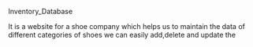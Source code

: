 Inventory_Database

It is a website for a shoe company which helps us to maintain the data of different categories of shoes we can easily add,delete and update the 
